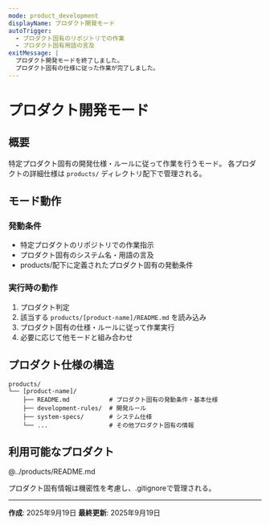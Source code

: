 ```yaml
---
mode: product_development
displayName: プロダクト開発モード
autoTrigger:
  - プロダクト固有のリポジトリでの作業
  - プロダクト固有用語の言及
exitMessage: |
  プロダクト開発モードを終了しました。
  プロダクト固有の仕様に従った作業が完了しました。
---
```


# プロダクト開発モード

## 概要
特定プロダクト固有の開発仕様・ルールに従って作業を行うモード。
各プロダクトの詳細仕様は `products/` ディレクトリ配下で管理される。

## モード動作

### 発動条件
- 特定プロダクトのリポジトリでの作業指示
- プロダクト固有のシステム名・用語の言及
- products/配下に定義されたプロダクト固有の発動条件

### 実行時の動作
1. プロダクト判定
2. 該当する `products/[product-name]/README.md` を読み込み
3. プロダクト固有の仕様・ルールに従って作業実行
4. 必要に応じて他モードと組み合わせ

## プロダクト仕様の構造

```
products/
└── [product-name]/
    ├── README.md           # プロダクト固有の発動条件・基本仕様
    ├── development-rules/  # 開発ルール
    ├── system-specs/       # システム仕様
    └── ...                 # その他プロダクト固有の情報
```

## 利用可能なプロダクト

@../products/README.md

プロダクト固有情報は機密性を考慮し、.gitignoreで管理される。

---
**作成**: 2025年9月19日
**最終更新**: 2025年9月19日